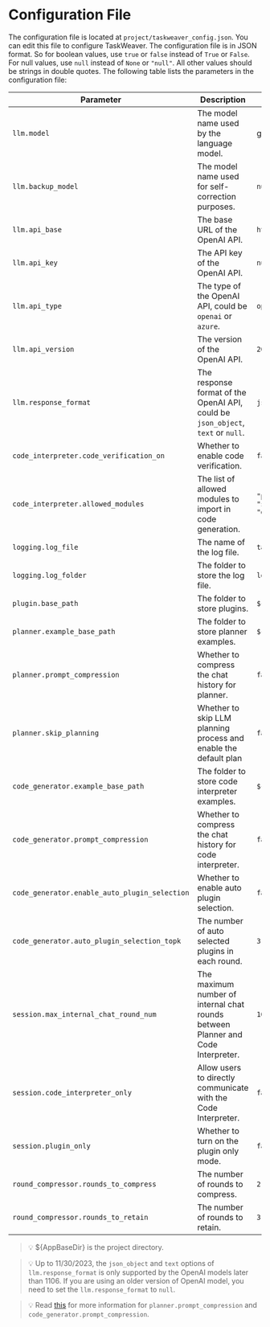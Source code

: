 # Configuration File
The configuration file is located at `project/taskweaver_config.json`. 
You can edit this file to configure TaskWeaver.
The configuration file is in JSON format. So for boolean values, use `true` or `false` instead of `True` or `False`. 
For null values, use `null` instead of `None` or `"null"`. All other values should be strings in double quotes.
The following table lists the parameters in the configuration file:

| Parameter                                     | Description                                                                | Default Value                                                                          |
|-----------------------------------------------|----------------------------------------------------------------------------|----------------------------------------------------------------------------------------|
| `llm.model`                                   | The model name used by the language model.                                 | gpt-4                                                                                  |
| `llm.backup_model`                            | The model name used for self-correction purposes.                          | `null`                                                                                 |
| `llm.api_base`                                | The base URL of the OpenAI API.                                            | `https://api.openai.com/v1`                                                            |
| `llm.api_key`                                 | The API key of the OpenAI API.                                             | `null`                                                                                 |
| `llm.api_type`                                | The type of the OpenAI API, could be `openai` or `azure`.                  | `openai`                                                                               |
| `llm.api_version`                             | The version of the OpenAI API.                                             | `2023-07-01-preview`                                                                   |
| `llm.response_format`                         | The response format of the OpenAI API, could be `json_object`, `text` or `null`. | `json_object`                                                                          |
| `code_interpreter.code_verification_on`       | Whether to enable code verification.                                       | `false`                                                                                |
| `code_interpreter.allowed_modules`            | The list of allowed modules to import in code generation.                  | `"pandas", "matplotlib", "numpy", "sklearn", "scipy", "seaborn", "datetime", "typing"` |
| `logging.log_file`                            | The name of the log file.                                                  | `taskweaver.log`                                                                       |
| `logging.log_folder`                          | The folder to store the log file.                                          | `logs`                                                                                 |
| `plugin.base_path`                            | The folder to store plugins.                                               | `${AppBaseDir}/plugins`                                                                |
| `planner.example_base_path`                   | The folder to store planner examples.                                      | `${AppBaseDir}/planner_examples`                                                       |
| `planner.prompt_compression`                  | Whether to compress the chat history for planner.                          | `false`                                                                                | 
| `planner.skip_planning`                       | Whether to skip LLM planning process and enable the default plan           | `false`                                                                                |
| `code_generator.example_base_path`            | The folder to store code interpreter examples.                             | `${AppBaseDir}/codeinterpreter_examples`                                               |
| `code_generator.prompt_compression`           | Whether to compress the chat history for code interpreter.                 | `false`                                                                                |
| `code_generator.enable_auto_plugin_selection` | Whether to enable auto plugin selection.                                   | `false`                                                                                |
| `code_generator.auto_plugin_selection_topk`   | The number of auto selected plugins in each round.                         | `3`                                                                                    |
| `session.max_internal_chat_round_num`         | The maximum number of internal chat rounds between Planner and Code Interpreter. | `10`                                                                                   |
| `session.code_interpreter_only`               | Allow users to directly communicate with the Code Interpreter.             | `false`                                                                                |
| `session.plugin_only`                         | Whether to turn on the plugin only mode.                                   | `false`                                                                                |
| `round_compressor.rounds_to_compress`         | The number of rounds to compress.                                          | `2`                                                                                    |
| `round_compressor.rounds_to_retain`           | The number of rounds to retain.                                            | `3`                                                                                    |


> 💡 $\{AppBaseDir\} is the project directory.

> 💡 Up to 11/30/2023, the `json_object` and `text` options of `llm.response_format` is only supported by the OpenAI models later than 1106. If you are using an older version of OpenAI model, you need to set the `llm.response_format` to `null`.

> 💡 Read [this](compression.md) for more information for `planner.prompt_compression` and `code_generator.prompt_compression`.